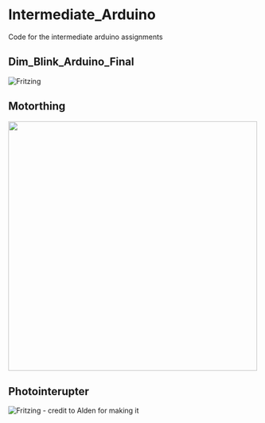 # Intermediate_Arduino
Code for the intermediate arduino assignments


## Dim_Blink_Arduino_Final

![Fritzing](https://lh4.googleusercontent.com/VyYsSpQVFV5lq3E5uMvh6WeT_I-1H-K253D-y3iZgKn-f4LMUiYBeKinh-AxB-0ulGvD5GytFgwTRWDS4j3oFwU9GdvWWBJe65wk2sYVNOebog-O6Mhhzfr-y21jDQaj4QwFvASK)

## Motorthing
<img src="https://lh6.googleusercontent.com/UGlLkgDUgstSq67wpqyoH6s_loZ2bZHwNGzGIVSclkvCtT_Of2Swx6o6SWGV5KTDBlgHuBvj4ngCBrqHnqObLEFym85EYExYgsofGMi8" width="500">


## Photointerupter

![Fritzing - credit to Alden for making it](http://www.simpleimageresizer.com/_uploads/photos/af29b0fe/PhotointerrupterFritzingPhoto_500x.png)
